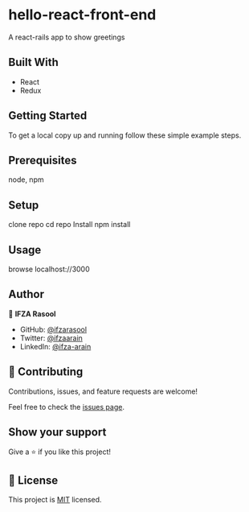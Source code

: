 # hello-react-front-end

A react-rails app to show greetings

## Built With

- React
- Redux

## Getting Started

To get a local copy up and running follow these simple example steps.

## Prerequisites
node, npm

## Setup
clone repo
cd repo
Install
npm install

## Usage
browse localhost://3000
  


## Author

👤 **IFZA Rasool**
- GitHub: [@ifzarasool](https://github.com/IfzaRasool)
- Twitter: [@ifzaarain](https://twitter.com/ifzaarain)
- LinkedIn: [@ifza-arain](https://www.linkedin.com/in/ifza-arain/)

## 🤝 Contributing

Contributions, issues, and feature requests are welcome!

Feel free to check the [issues page](https://github.com/IfzaRasool/hello-rails-react/issues).


## Show your support

Give a ⭐️ if you like this project!

## 📝 License

This project is [MIT](LICENSE) licensed.
